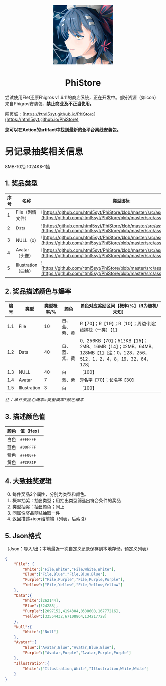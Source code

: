 <div align=center>
<img src="https://github.com/html5syt/PhiStore/blob/master/src/assets/icon.png" >
</div>
<h1 align="center">PhiStore</h1>

尝试使用Flet还原Phigros v1.6.11的商店系统，正在开发中。部分资源（如icon）来自Phigros安装包，**禁止商业及不正当使用。**

网页版：[https://html5syt.github.io/PhiStore](https://html5syt.github.io/PhiStore)

**您可以在Action的artifact中找到最新的全平台离线安装包。**

# 另记录抽奖相关信息

8MB-10抽
1024KB-1抽

## 1. 奖品类型

| 序号 | 名称                 | 类型图标                                                                                                                                                      |
| ---- | -------------------- | ------------------------------------------------------------------------------------------------------------------------------------------------------------- |
| 1    | File（剧情文件）     | ![https://github.com/html5syt/PhiStore/blob/master/src/assets/file.png](https://github.com/html5syt/PhiStore/blob/master/src/assets/file.png)                 |
| 2    | Data                 | ![https://github.com/html5syt/PhiStore/blob/master/src/assets/dataicon.png](https://github.com/html5syt/PhiStore/blob/master/src/assets/dataicon.png)         |
| 3    | NULL（x）            | ![https://github.com/html5syt/PhiStore/blob/master/src/assets/null.png](https://github.com/html5syt/PhiStore/blob/master/src/assets/null.png)                 |
| 4    | Avatar（头像）       | ![https://github.com/html5syt/PhiStore/blob/master/src/assets/avatar.png](https://github.com/html5syt/PhiStore/blob/master/src/assets/avatar.png)             |
| 5    | Illustration（曲绘） | ![https://github.com/html5syt/PhiStore/blob/master/src/assets/illustration.png](https://github.com/html5syt/PhiStore/blob/master/src/assets/illustration.png) |

## 2. 奖品描述颜色与爆率

| 编号 | 类型         | 类型概率/% | 颜色           | 颜色对应奖励区间【概率/%】（R为随机/未知）                                                                              |
| ---- | ------------ | ---------- | -------------- | ----------------------------------------------------------------------------------------------------------------------- |
| 1.1  | File         | 10         | 白、蓝、紫、黄 | R【70】；R【19】；R【10】；周边·判定线抱枕（一类）【1】                                                                 |
| 1.2  | Data         | 40         | 白、蓝、紫、黄 | 0、256KB【70】；512KB【15】；2MB、16MB【14】；32MB、64MB、128MB【1】[注：0，128，256，512，1，2，4，8，16，32，64，128] |
| 1.3  | NULL         | 40         | 白             | 【100】                                                                                                                 |
| 1.4  | Avatar       | 7          | 蓝、紫         | 短名字【70】；长名字【30】                                                                                              |
| 1.5  | Illustration | 3          | 白             | 【100】                                                                                                                 |

*注：单件奖品总爆率=类型概率\*颜色概率*

## 3. 描述颜色值

| 颜色 | 值（Hex） |
| ---- | --------- |
| 白色 | `#FFFFFF` |
| 蓝色 | `#00FFFF` |
| 紫色 | `#FF00FF` |
| 黄色 | `#FCF81F` |

## 4. 大致抽奖逻辑

0. 每件奖品2个属性，分别为类型和颜色。
1. 概率抽奖：抽出类型；用抽出类型筛选出符合条件的奖品
2. 类型抽奖：抽出颜色；同上
3. 同属性奖品随机抽取一件
4. 返回描述+icon给前端（列表，后索引）

## 5. Json格式
（Json：导入/出；本地最近一次自定义记录保存到本地存储，预定义列表）
```json
{
    "File": {
        "White":["File,White","File,White,White"],
        "Blue":["File,Blue","File,Blue,Blue"],
        "Purple":["File,Purple","File,Purple,Purple"],
        "Yellow":["File,Yellow","File,Yellow,Yellow"]
    },
    "Data":{
        "White":[262144],
        "Blue":[524288],
        "Purple":[2097152,4194304,8388608,16777216],
        "Yellow":[33554432,67108864,134217728]
    },
    "Null":{
        "White":["Null"]
    },
    "Avatar":{
        "Blue":["Avatar,Blue","Avatar,Blue,Blue"],
        "Purple":["Avatar,Purple","Avatar,Purple,Purple"]
    },
    "Illustration":{
        "White":["Illustration,White","Illustration,White,White"]
    }
}
```
